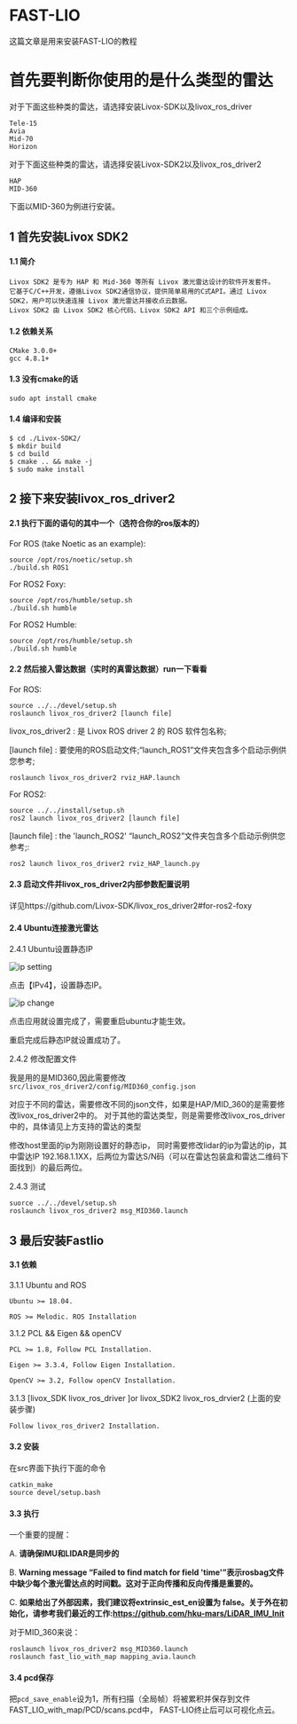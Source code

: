 # FAST-LIO
这篇文章是用来安装FAST-LIO的教程

# 首先要判断你使用的是什么类型的雷达

对于下面这些种类的雷达，请选择安装Livox-SDK以及livox_ros_driver

    Tele-15
    Avia
    Mid-70
    Horizon

对于下面这些种类的雷达，请选择安装Livox-SDK2以及livox_ros_driver2

    HAP
    MID-360

下面以MID-360为例进行安装。


## 1 首先安装Livox SDK2
#### 1.1 简介
    Livox SDK2 是专为 HAP 和 Mid-360 等所有 Livox 激光雷达设计的软件开发套件。
    它基于C/C++开发，遵循Livox SDK2通信协议，提供简单易用的C式API。通过 Livox SDK2，用户可以快速连接 Livox 激光雷达并接收点云数据。
    Livox SDK2 由 Livox SDK2 核心代码、Livox SDK2 API 和三个示例组成。

#### 1.2 依赖关系
    CMake 3.0.0+
    gcc 4.8.1+
#### 1.3 没有cmake的话
    sudo apt install cmake
#### 1.4 编译和安装

    $ cd ./Livox-SDK2/
    $ mkdir build
    $ cd build
    $ cmake .. && make -j
    $ sudo make install


## 2 接下来安装livox_ros_driver2

#### 2.1 执行下面的语句的其中一个（选符合你的ros版本的）

For ROS (take Noetic as an example):

    source /opt/ros/noetic/setup.sh
    ./build.sh ROS1

For ROS2 Foxy:

    source /opt/ros/humble/setup.sh
    ./build.sh humble

For ROS2 Humble:

    source /opt/ros/humble/setup.sh
    ./build.sh humble

#### 2.2 然后接入雷达数据（实时的真雷达数据）run一下看看

For ROS:

    source ../../devel/setup.sh
    roslaunch livox_ros_driver2 [launch file]

livox_ros_driver2 : 是 Livox ROS driver 2 的 ROS 软件包名称;

[launch file] : 要使用的ROS启动文件;“launch_ROS1”文件夹包含多个启动示例供您参考;

    roslaunch livox_ros_driver2 rviz_HAP.launch

For ROS2:

    source ../../install/setup.sh
    ros2 launch livox_ros_driver2 [launch file]

[launch file] : the 'launch_ROS2' “launch_ROS2”文件夹包含多个启动示例供您参考;:

    ros2 launch livox_ros_driver2 rviz_HAP_launch.py

#### 2.3 启动文件并livox_ros_driver2内部参数配置说明

详见https://github.com/Livox-SDK/livox_ros_driver2#for-ros2-foxy


#### 2.4 Ubuntu连接激光雷达

2.4.1 Ubuntu设置静态IP

![ip setting](./src/image/ip_setting.png)

点击【IPv4】，设置静态IP。

![ip change](./src/image/ipchang.png)

点击应用就设置完成了，需要重启ubuntu才能生效。

重启完成后静态IP就设置成功了。

2.4.2 修改配置文件

我是用的是MID360,因此需要修改```src/livox_ros_driver2/config/MID360_config.json```

对应于不同的雷达，需要修改不同的json文件，如果是HAP/MID_360的是需要修改livox_ros_driver2中的。
对于其他的雷达类型，则是需要修改livox_ros_driver中的，具体请见上方支持的雷达的类型

修改host里面的ip为刚刚设置好的静态ip，
同时需要修改lidar的ip为雷达的ip，其中雷达IP 192.168.1.1XX，后两位为雷达S/N码（可以在雷达包装盒和雷达二维码下面找到）的最后两位。



2.4.3 测试

    suorce ../../devel/setup.sh
    roslaunch livox_ros_driver2 msg_MID360.launch


## 3 最后安装Fastlio

#### 3.1 依赖

3.1.1 Ubuntu and ROS

    Ubuntu >= 18.04.

    ROS >= Melodic. ROS Installation

3.1.2 PCL && Eigen && openCV

    PCL >= 1.8, Follow PCL Installation.

    Eigen >= 3.3.4, Follow Eigen Installation.

    OpenCV >= 3.2, Follow openCV Installation.

3.1.3 [livox_SDK livox_ros_driver ]or livox_SDK2  livox_ros_drvier2 (上面的安装步骤)

    Follow livox_ros_driver2 Installation.

#### 3.2 安装

在src界面下执行下面的命令
    
    catkin_make
    source devel/setup.bash

#### 3.3 执行

一个重要的提醒：

A. **请确保IMU和LIDAR是同步的**

B. **Warning message “Failed to find match for field 'time'”表示rosbag文件中缺少每个激光雷达点的时间戳。这对于正向传播和反向传播是重要的。**

C. **如果给出了外部因素，我们建议将extrinsic_est_en设置为 false。关于外在初始化，请参考我们最近的工作:https://github.com/hku-mars/LiDAR_IMU_Init**

对于MID_360来说：

    roslaunch livox_ros_driver2 msg_MID360.launch
    roslaunch fast_lio_with_map mapping_avia.launch

#### 3.4 pcd保存

把```pcd_save_enable```设为1，所有扫描（全局帧）将被累积并保存到文件FAST_LIO_with_map/PCD/scans.pcd中， FAST-LIO终止后可以可视化点云。
